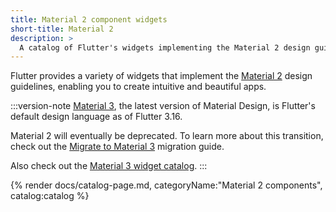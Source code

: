 ```yaml
---
title: Material 2 component widgets
short-title: Material 2
description: > 
  A catalog of Flutter's widgets implementing the Material 2 design guidelines.
---
```


Flutter provides a variety of widgets
that implement the [Material 2][] design guidelines,
enabling you to create intuitive and beautiful apps.

:::version-note
[Material 3][], the latest version of Material Design, is
Flutter's default design language as of Flutter 3.16.

Material 2 will eventually be deprecated.
To learn more about this transition, check out
the [Migrate to Material 3][] migration guide.

Also check out the [Material 3 widget catalog][].
:::

[Material 3]: https://m3.material.io/
[Material 2]: https://m2.material.io/design
[Migrate to Material 3]: /release/breaking-changes/material-3-migration
[Material 3 widget catalog]: /ui/widgets/material

{% render docs/catalog-page.md, categoryName:"Material 2 components", catalog:catalog %}
